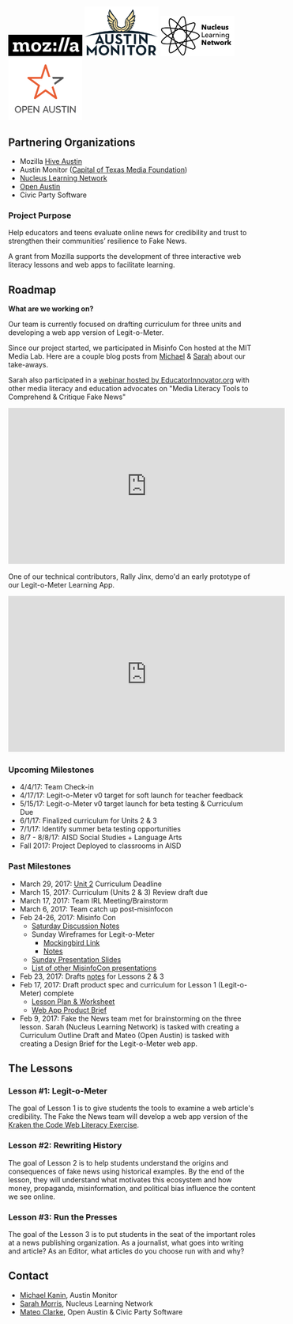 <img src="images/mozilla.png" width="150" alt="Mozilla Logo"/>

<img src="images/Austin-monitor-logo.png" width="150" alt="Austin Monitor Logo"/>
<img src="images/nucleus.jpeg" width="150" alt="Nucleus Learning Network Logo"/>
<img src="images/OpenAustin.png" width="150" alt="Open Austin Logo"/>

## Partnering Organizations

- Mozilla [Hive Austin](http://twitter.com/hiveatx)
- Austin Monitor ([Capital of Texas Media Foundation](https://www.cotmf.org/))
- [Nucleus Learning Network](http://www.nucleuslearningnetwork.org/)
- [Open Austin](https://www.open-austin.org/)
- Civic Party Software

### Project Purpose

Help educators and teens evaluate online news for credibility and trust to strengthen their communities’ resilience to Fake News.

A grant from Mozilla supports the development of three interactive web literacy lessons and web apps to facilitate learning.

## Roadmap

**What are we working on?**

Our team is currently focused on drafting curriculum for three units and developing a web app version of Legit-o-Meter.

Since our project started, we participated in Misinfo Con hosted at the MIT Media Lab. Here are a couple blog posts from [Michael](https://medium.com/read-write-participate/good-news-83b6fc385571) & [Sarah](https://medium.com/read-write-participate/good-news-872b847ab46b) about our take-aways.

Sarah also participated in a [webinar hosted by EducatorInnovator.org](http://educatorinnovator.org/webinars/media-literacy-tools-to-comprehend-critique-fake-news/) with other media literacy and education advocates on "Media Literacy Tools to Comprehend & Critique Fake News" 

<iframe width="560" height="315" src="https://www.youtube.com/embed/1b-O_e_GhHM" frameborder="0" allowfullscreen></iframe>

<br>

One of our technical contributors, Rally Jinx, demo'd an early prototype of our Legit-o-Meter Learning App.
<iframe width="560" height="315" src="https://www.youtube.com/embed/GgsyTPkTsf4" frameborder="0" allowfullscreen></iframe>

<br>

### Upcoming Milestones

- 4/4/17: Team Check-in
- 4/17/17: Legit-o-Meter v0 target for soft launch for teacher feedback
- 5/15/17: Legit-o-Meter v0 target launch for beta testing & Curriculum Due
- 6/1/17: Finalized curriculum for Units 2 & 3
- 7/1/17: Identify summer beta testing opportunities
- 8/7 - 8/8/17: AISD Social Studies + Language Arts
- Fall 2017: Project Deployed to classrooms in AISD

### Past Milestones

- March 29, 2017: [Unit 2](https://docs.google.com/document/d/1WY9niUdCHBHzebspFYQgASG_UmVKXdvJuBHZMLZhTNY/edit?usp=sharing) Curriculum Deadline
- March 15, 2017: Curriculum (Units 2 & 3) Review draft due
- March 17, 2017: Team IRL Meeting/Brainstorm
- March 6, 2017: Team catch up post-misinfocon
- Feb 24-26, 2017: Misinfo Con
  - [Saturday Discussion Notes](https://docs.google.com/document/d/1Jkpe0KwSjBbMhZxYXtPIratLiPFKbnGes1G8dzM2Mzo/edit?usp=sharing)
  - Sunday Wireframes for Legit-o-Meter
    - [Mockingbird Link](https://gomockingbird.com/projects/1ai9dty/EbZl46)
    - [Notes ](/unit1/Feb_26_wireframes.md)
  - [Sunday Presentation Slides](https://docs.google.com/presentation/d/1-Ks6Cd87tmEQyJVqqCzxCBH8ZYmUV-NdVJLI5kD8zwo/pub?start=false&loop=false&delayms=3000)
  - [List of other MisinfoCon presentations](https://hackpad.com/Presentations-list-HEfQO6oBc79)
- Feb 23, 2017: Drafts [notes](https://docs.google.com/a/nucleuslearningnetwork.org/document/d/1YczOCZ9QrWhbbqqNkX57JwtOrbS5xdSsa7rgeyi4W-c/edit?usp=sharing) for Lessons 2 & 3
- Feb 17, 2017: Draft product spec and curriculum for Lesson 1 (Legit-o-Meter) complete
  - [Lesson Plan & Worksheet](https://docs.google.com/document/d/1fiA4r5OKVco8b9Gjk7QW4ZlxalsWK4_IpfWV1PITzK4/edit?usp=sharing)
  - [Web App Product Brief](https://docs.google.com/document/d/1wjEQ1J8NYLxTLQ2HNXMtlJkVIZa60feeGEWoNS80ZLo/edit?usp=sharing)
- Feb 9, 2017: Fake the News team met for brainstorming on the three lesson. Sarah (Nucleus Learning Network) is tasked with creating a Curriculum Outline Draft and Mateo (Open Austin) is tasked with creating a Design Brief for the Legit-o-Meter web app.

## The Lessons

### Lesson #1: Legit-o-Meter

The goal of Lesson 1 is to give students the tools to examine a web article's credibility. The Fake the News team will develop a web app version of the [Kraken the Code Web Literacy Exercise](https://mozilla.github.io/webmaker-curriculum/WebLiteracyBasics-I/session01-kraken.html).

### Lesson #2: Rewriting History

The goal of Lesson 2 is to help students understand the origins and consequences of fake news using historical examples. By the end of the lesson, they will understand what motivates this ecosystem and how money, propaganda, misinformation, and political bias influence the content we see online.

### Lesson #3: Run the Presses

The goal of the Lesson 3 is to put students in the seat of the important roles at a news publishing organization. As a journalist, what goes into writing and article? As an Editor, what articles do you choose run with and why?

## Contact
- [Michael Kanin](mailto:michael.kanin@cotmf.org), Austin Monitor
- [Sarah Morris](mailto:smorris@nucleuslearningnetwork.org), Nucleus Learning Network
- [Mateo Clarke](mailto:code@mateoclarke.com), Open Austin & Civic Party Software

